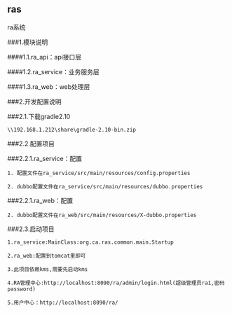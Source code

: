 ## ras

ra系统

###1.模块说明

####1.1.ra_api：api接口层

####1.2.ra_service：业务服务层

####1.3.ra_web：web处理层

###2.开发配置说明

###2.1.下载gradle2.10

    \\192.168.1.212\share\gradle-2.10-bin.zip

###2.2.配置项目

###2.2.1.ra_service：配置

    1. 配置文件在ra_service/src/main/resources/config.properties

    2. dubbo配置文件在ra_service/src/main/resources/dubbo.properties

###2.2.1.ra_web：配置

    2. dubbo配置文件在ra_web/src/main/resources/X-dubbo.properties

###2.3.启动项目

    1.ra_service:MainClass:org.ca.ras.common.main.Startup

    2.ra_web:配置到tomcat里即可

    3.此项目依赖kms,需要先启动kms

    4.RA管理中心:http://localhost:8090/ra/admin/login.html(超级管理员ra1,密码password)

    5.用户中心：http://localhost:8090/ra/


